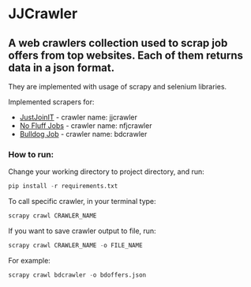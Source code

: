 # JJCrawler
>
## A web crawlers collection used to scrap job offers from top websites. Each of them returns data in a json format. 
They are implemented with usage of scrapy and selenium libraries. 
>
Implemented scrapers for:
* [JustJoinIT](https://justjoin.it/) - crawler name: jjcrawler
* [No Fluff Jobs](https://nofluffjobs.com/jobs/) - crawler name: nfjcrawler
* [Bulldog Job](https://bulldogjob.com/companies/jobs/) - crawler name: bdcrawler
>
### How to run:
>
Change your working directory to project directory, and run:
```python
pip install -r requirements.txt
```
To call specific crawler, in your terminal type:
```python
scrapy crawl CRAWLER_NAME
```
If you want to save crawler output to file, run:
```python
scrapy crawl CRAWLER_NAME -o FILE_NAME
```
For example:
```python
scrapy crawl bdcrawler -o bdoffers.json
```
